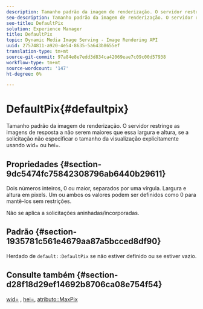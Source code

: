 ```yaml
---
description: Tamanho padrão da imagem de renderização. O servidor restringe as imagens de resposta a não serem maiores que essa largura e altura, se a solicitação não especificar o tamanho da visualização explicitamente usando wid= ou hei=.
seo-description: Tamanho padrão da imagem de renderização. O servidor restringe as imagens de resposta a não serem maiores que essa largura e altura, se a solicitação não especificar o tamanho da visualização explicitamente usando wid= ou hei=.
seo-title: DefaultPix
solution: Experience Manager
title: DefaultPix
topic: Dynamic Media Image Serving - Image Rendering API
uuid: 27574811-a920-4e54-8635-5a643b8655ef
translation-type: tm+mt
source-git-commit: 97a84e8e7edd3d834ca42069eae7c09c00d57938
workflow-type: tm+mt
source-wordcount: '147'
ht-degree: 0%

---
```



# DefaultPix{#defaultpix}

Tamanho padrão da imagem de renderização. O servidor restringe as imagens de resposta a não serem maiores que essa largura e altura, se a solicitação não especificar o tamanho da visualização explicitamente usando wid= ou hei=.

## Propriedades {#section-9dc5474fc75842308796ab6440b29611}

Dois números inteiros, 0 ou maior, separados por uma vírgula. Largura e altura em pixels. Um ou ambos os valores podem ser definidos como 0 para mantê-los sem restrições.

Não se aplica a solicitações aninhadas/incorporadas.

## Padrão {#section-1935781c561e4679aa87a5bcced8df90}

Herdado de `default::DefaultPix` se não estiver definido ou se estiver vazio.

## Consulte também {#section-d28f18d29ef14692b8706ca08e754f54}

[wid=](../../../../../ir-api/http-protocol/image-rendering-api-ref/c-ir-http-protocol-ref/c-ir-http-protocol-command-reference/r-ir-wid.md#reference-b7e691b0624941168c94b2749ae233ec) ,  [hei=](../../../../../ir-api/http-protocol/image-rendering-api-ref/c-ir-http-protocol-ref/c-ir-http-protocol-command-reference/r-ir-hei.md#reference-1c08f60365a94417a39867c09cac5478),  [atributo::MaxPix](../../../../../ir-api/material-cat/image-rendering-api-ref/c-ir-material-catalog/c-ir-attributes-reference/r-ir-maxpix.md#reference-569f186bbc2840a6bd3cffa8ff3e7657)
